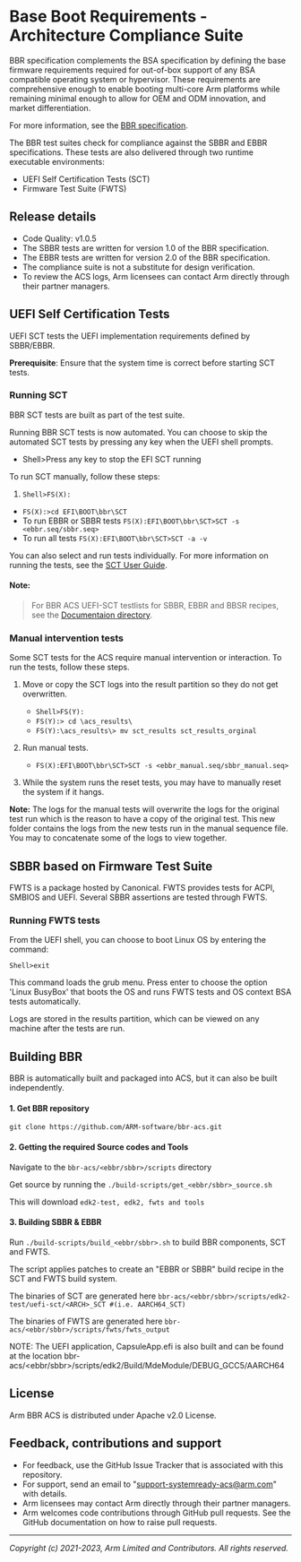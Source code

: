 # Base Boot Requirements - Architecture Compliance Suite
BBR specification complements the BSA specification by defining the base firmware requirements
required for out-of-box support of any BSA compatible operating system or hypervisor. These requirements are comprehensive enough
to enable booting multi-core Arm platforms while remaining minimal enough to allow for OEM and ODM innovation, and
market differentiation.

For more information, see the [BBR specification](https://developer.arm.com/documentation/den0044/g/?lang=en).

The BBR test suites check for compliance against the SBBR and EBBR specifications. These tests are also delivered through two runtime executable environments:
  - UEFI Self Certification Tests (SCT)
  - Firmware Test Suite (FWTS)

## Release details
- Code Quality: v1.0.5
- The SBBR tests are written for version 1.0 of the BBR specification.
- The EBBR tests are written for version 2.0 of the BBR specification.
- The compliance suite is not a substitute for design verification.
- To review the ACS logs, Arm licensees can contact Arm directly through their partner managers.

## UEFI Self Certification Tests
UEFI SCT tests the UEFI implementation requirements defined by SBBR/EBBR.

**Prerequisite**: Ensure that the system time is correct before starting SCT tests.

### Running SCT
BBR SCT tests are built as part of the test suite. <br />

Running BBR SCT tests is now automated. You can choose to skip the automated SCT tests by pressing any key when the UEFI shell prompts.

- Shell>Press any key to stop the EFI SCT running

To run SCT manually, follow these steps:


1. `Shell>FS(X):`
- `FS(X):>cd EFI\BOOT\bbr\SCT`
- To run EBBR or SBBR tests
 `FS(X):EFI\BOOT\bbr\SCT>SCT -s <ebbr.seq/sbbr.seq>`
 - To run all tests
 `FS(X):EFI\BOOT\bbr\SCT>SCT -a -v`
 

You can also select and run tests individually. For more information on running the tests, see the [SCT User Guide](http://www.uefi.org/testtools).

#### Note:

> For BBR ACS UEFI-SCT testlists for SBBR, EBBR and BBSR recipes, see the [Documentaion directory](./docs/).

### Manual intervention tests
Some SCT tests for the ACS require manual intervention or interaction.
To run the tests, follow these steps.

1. Move or copy the SCT logs into the result partition so they do not get overwritten.

	- `Shell>FS(Y):`
	- `FS(Y):> cd \acs_results\`
	- `FS(Y):\acs_results\> mv sct_results sct_results_orginal`



2. Run manual tests.

	- `FS(X):EFI\BOOT\bbr\SCT>SCT -s <ebbr_manual.seq/sbbr_manual.seq>`
 
3. While the system runs the reset tests, you may have to manually reset the system if it hangs.

**Note:** The logs for the manual tests will overwrite the logs for the original test run which is the reason to have a copy of the original test. This new folder contains the logs from the new tests run in the manual sequence file. You may to concatenate some of the logs to view together.



## SBBR based on Firmware Test Suite
FWTS is a package hosted by Canonical. FWTS provides tests for ACPI, SMBIOS and UEFI.
Several SBBR assertions are tested through FWTS.

### Running FWTS tests

From the UEFI shell, you can choose to boot Linux OS by entering the command:

`Shell>exit`

This command loads the grub menu. Press enter to choose the option 'Linux BusyBox' that boots the OS and runs FWTS tests and OS context BSA tests automatically. <br />

Logs are stored in the results partition, which can be viewed on any machine after the tests are run.


## Building BBR
BBR is automatically built and packaged into ACS, but it can also be built independently.

#### 1.  Get BBR repository
`git clone https://github.com/ARM-software/bbr-acs.git`

#### 2. Getting the required Source codes and Tools
Navigate to the `bbr-acs/<ebbr/sbbr>/scripts` directory

Get source by running the
`./build-scripts/get_<ebbr/sbbr>_source.sh`

This will download `edk2-test, edk2, fwts and tools`

#### 3. Building SBBR & EBBR
 Run
`./build-scripts/build_<ebbr/sbbr>.sh`
to build BBR components, SCT and FWTS.

The script applies patches to create an "EBBR or SBBR" build recipe in the SCT and FWTS build system.

The binaries of SCT are generated here
    `bbr-acs/<ebbr/sbbr>/scripts/edk2-test/uefi-sct/<ARCH>_SCT #(i.e. AARCH64_SCT)`

The binaries of FWTS are generated here
    `bbr-acs/<ebbr/sbbr>/scripts/fwts/fwts_output`

NOTE: The UEFI application, CapsuleApp.efi is also built and can be found at the location bbr-acs/<ebbr/sbbr>/scripts/edk2/Build/MdeModule/DEBUG_GCC5/AARCH64 <br />

## License
 
Arm BBR ACS is distributed under Apache v2.0 License.


## Feedback, contributions and support

 - For feedback, use the GitHub Issue Tracker that is associated with this repository.
 - For support, send an email to "support-systemready-acs@arm.com" with details.
 - Arm licensees may contact Arm directly through their partner managers.
 - Arm welcomes code contributions through GitHub pull requests. See the GitHub documentation on how to raise pull requests.

--------------

*Copyright (c) 2021-2023, Arm Limited and Contributors. All rights reserved.*
